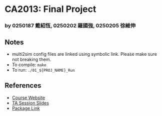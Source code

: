 CA2013: Final Project
============
### by 0250187 戴紹恆, 0250202 羅國強, 0250205 徐維伸

## Notes
- multi2sim config files are linked using symbolic link. 
  Please make sure not breaking them.
- To compile: `make`
- To run: `./01_${PROJ_NAME}_Run`

## References
- [Course Website](https://sites.google.com/a/g2.nctu.edu.tw/course2013fall_computerarchitecture/)
- [TA Session Slides](https://sites.google.com/a/g2.nctu.edu.tw/course2013fall_computerarchitecture/announcements/taslecture4/Lecture%204_V6.pptx)
- [Package Link](https://sites.google.com/a/g2.nctu.edu.tw/course2013fall_computerarchitecture/announcements/finalprojectrelease/CA_FINAL.tar.bz2)


